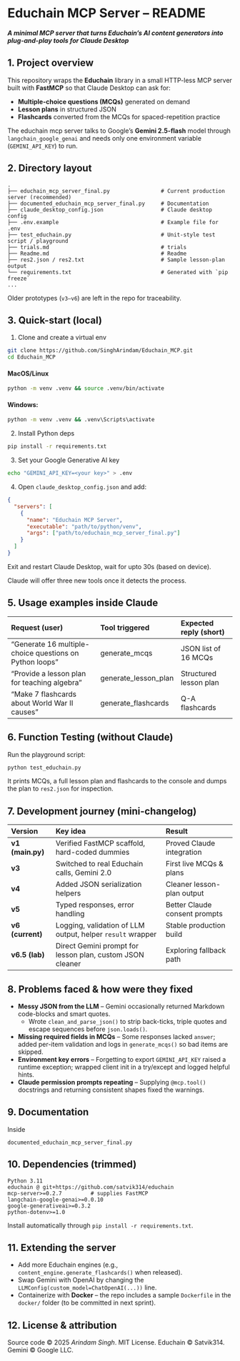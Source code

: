 # Educhain MCP Server – README

***A minimal MCP server that turns Educhain’s AI content generators into plug-and-play tools for Claude Desktop***

## 1. Project overview

This repository wraps the **Educhain** library in a small HTTP-less MCP server built with **FastMCP** so that Claude Desktop can ask for:

* **Multiple-choice questions (MCQs)** generated on demand
* **Lesson plans** in structured JSON
* **Flashcards** converted from the MCQs for spaced-repetition practice

The educhain mcp server talks to Google’s **Gemini 2.5-flash** model through `langchain_google_genai` and needs only one environment variable (`GEMINI_API_KEY`) to run.

## 2. Directory layout

```
.
├── educhain_mcp_server_final.py                # Current production server (recommended)
├── documented_educhain_mcp_server_final.py     # Documentation
├── claude_desktop_config.json                  # Claude desktop config
├── .env.example                                # Example file for .env
├── test_educhain.py                            # Unit-style test script / playground 
├── trials.md                                   # trials
├── Readme.md                                   # Readme
├── res2.json / res2.txt                        # Sample lesson-plan output
└── requirements.txt                            # Generated with `pip freeze`
...
```

Older prototypes (`v3–v6`) are left in the repo for traceability.

## 3. Quick-start (local)

1. Clone and create a virtual env
```bash
git clone https://github.com/SinghArindam/Educhain_MCP.git
cd Educhain_MCP
```

#### MacOS/Linux

```bash
python -m venv .venv && source .venv/bin/activate  
```

#### Windows: 

```bash
python -m venv .venv && .venv\Scripts\activate
```

2. Install Python deps

```bash
pip install -r requirements.txt
```

3. Set your Google Generative AI key

```bash
echo "GEMINI_API_KEY=<your key>" > .env
```

4. Open `claude_desktop_config.json` and add:

```json
{
  "servers": [
    {
      "name": "Educhain MCP Server",
      "executable": "path/to/python/venv",
      "args": ["path/to/educhain_mcp_server_final.py"]
    }
  ]
}
```

Exit and restart Claude Desktop, wait for upto 30s (based on device).

Claude will offer three new tools once it detects the process.

## 5. Usage examples inside Claude

| Request (user) | Tool triggered | Expected reply (short) |
| :-- | :-- | :-- |
| “Generate 16 multiple-choice questions on Python loops” | generate_mcqs | JSON list of 16 MCQs |
| “Provide a lesson plan for teaching algebra” | generate_lesson_plan | Structured lesson plan |
| “Make 7 flashcards about World War II causes” | generate_flashcards | Q-A flashcards |

## 6. Function  Testing (without Claude)

Run the playground script:

```bash
python test_educhain.py
```

It prints MCQs, a full lesson plan and flashcards to the console and dumps the plan to `res2.json` for inspection.

## 7. Development journey (mini-changelog)

| Version | Key idea | Result |
| :-- | :-- | :-- |
| **v1 (main.py)** | Verified FastMCP scaffold, hard-coded dummies | Proved Claude integration |
| **v3** | Switched to real Educhain calls, Gemini 2.0 | First live MCQs \& plans |
| **v4** | Added JSON serialization helpers | Cleaner lesson-plan output |
| **v5** | Typed responses, error handling | Better Claude consent prompts |
| **v6 (current)** | Logging, validation of LLM output, helper `result` wrapper | Stable production build |
| **v6.5 (lab)** | Direct Gemini prompt for lesson plan, custom JSON cleaner | Exploring fallback path |

## 8. Problems faced \& how were they fixed

* **Messy JSON from the LLM** – Gemini occasionally returned Markdown code-blocks and smart quotes.
    - Wrote `clean_and_parse_json()` to strip back-ticks, triple quotes and escape sequences before `json.loads()`.
* **Missing required fields in MCQs** – Some responses lacked `answer`; added per-item validation and logs in `generate_mcqs()` so bad items are skipped.
* **Environment key errors** – Forgetting to export `GEMINI_API_KEY` raised a runtime exception; wrapped client init in a try/except and logged helpful hints.
* **Claude permission prompts repeating** – Supplying `@mcp.tool()` docstrings and returning consistent shapes fixed the warnings.

## 9. Documentation
Inside
```
documented_educhain_mcp_server_final.py
```

## 10. Dependencies (trimmed)

```
Python 3.11
educhain @ git+https://github.com/satvik314/educhain
mcp-server>=0.2.7         # supplies FastMCP
langchain-google-genai>=0.0.10
google-generativeai>=0.3.2
python-dotenv>=1.0
```

Install automatically through `pip install -r requirements.txt`.

## 11. Extending the server

* Add more Educhain engines (e.g., `content_engine.generate_flashcards()` when released).
* Swap Gemini with OpenAI by changing the `LLMConfig(custom_model=ChatOpenAI(...))` line.
* Containerize with **Docker** – the repo includes a sample `Dockerfile` in the `docker/` folder (to be committed in next sprint).


## 12. License \& attribution

Source code © 2025 *Arindam Singh*. MIT License.
Educhain © Satvik314.
Gemini © Google LLC.
